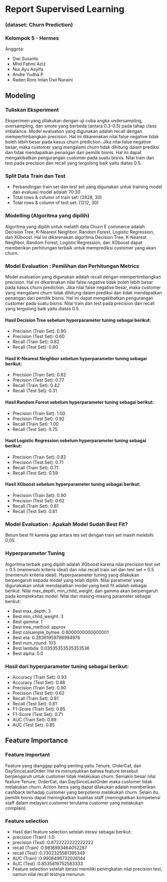 # Report Supervised Learning
### (dataset: Churn Prediction)

### Kelompok 5 - Hermes
Anggota:
* Dwi Susanto
* Mhd Fahmi Aziz
* Nur Ayu Asyifa
* Andre Yudha P
* Raden Roro Intan Dwi Nuraini


## Modeling
### Tuliskan Eksperiment
Eksperimen yang dilakukan dengan uji coba angka undersampling, oversampling, dan smote yang berbeda (antara 0.3-0.5) pada tahap class imbalance. Model evaluation yang digunakan adalah recall dengan mempertimbangkan precision. Hal ini dikarenakan nilai false negative tidak boleh lebih besar pada kasus churn prediction. Jika nilai false negative besar, maka customer yang mengalami churn tidak dihitung dalam prediksi dan tidak mendapatkan penangan dari pemilik bisnis. Hal ini dapat mengakibatkan pengurangan customer pada suatu bisnis. Nilai train dan test pada precision dan recall yang tergolong baik yaitu diatas 0.5. 
### Split Data Train dan Test
* Perbandingan train set dan test set yang digunakan untuk training model dan evaluasi model adalah 70:30
* Total rows & column of train set: (2828, 30)
* Total rows & column of test set: (1212, 30)
### Modelling (Algoritma yang dipilih)
Algoritma yang dipilih untuk melatih data Churn E commerce adalah Decision Tree, K-Nearest Neighbor, Random Forest, Logistic Regression, dan XGboost. 
Hal ini dikarenakan algoritma Decision Tree, K-Nearest Neighbor, Random Forest, Logistic Regression, dan XGboost dapat memberikan perhitungan terbaik untuk memprediksi customer yang akan churn.
### Model Evaluation : Pemilihan dan Perhitungan Metrics
Model evaluation yang digunakan adalah recall dengan mempertimbangkan precision. Hal ini dikarenakan nilai false negative tidak boleh lebih besar pada kasus churn prediction. Jika nilai false negative besar, maka customer yang mengalami churn tidak dihitung dalam prediksi dan tidak mendapatkan penangan dari pemilik bisnis. Hal ini dapat mengakibatkan pengurangan customer pada suatu bisnis. Nilai train dan test pada precision dan recall yang tergolong baik yaitu diatas 0.5. 
#### Hasil Decision Tree sebelum hyperparameter tuning sebagai berikut:  
* Precision (Train Set): 0.90
* Precision (Test Set): 0.60
* Recall (Train Set): 0.82
* Recall (Test Set): 0.80
#### Hasil K-Nearest Neighbor sebelum hyperparameter tuning sebagai berikut:  
* Precision (Train Set): 0.82
* Precision (Test Set): 0.77
* Recall (Train Set): 0.42
* Recall (Test Set): 0.31
#### Hasil Random Forest sebelum hyperparameter tuning sebagai berikut:  
* Precision (Train Set): 1.00
* Precision (Test Set): 0.92
* Recall (Train Set): 1.00
* Recall (Test Set): 0.75
#### Hasil Logistic Regression sebelum hyperparameter tuning sebagai berikut:  
* Precision (Train Set): 0.82
* Precision (Test Set): 0.71
* Recall (Train Set): 0.71
* Recall (Test Set): 0.59
#### Hasil XGboost sebelum hyperparameter tuning sebagai berikut:    
* Precision (Train Set): 0.90
* Precision (Test Set): 0.62
* Recall (Train Set): 0.81
* Recall (Test Set): 0.81
### Model Evaluation : Apakah Model Sudah Best Fit?
Belum best fit karena gap antara tes set dengan train set masih melebihi 0,05.
### Hyperparameter Tuning
Algoritma terbaik yang dipilih adalah XGboost karena nilai precision test set > 0.5 (memenuhi kriteria ideal) dan nilai recall train set dan test set > 0.5 (memenuhi kriteria ideal).
Hyperparameter tuning yang dilakukan berpengaruh kepada model yang telah dipilih. Nilai parameter yang digunakakan untuk mendapatkan model yang best fit adalah sebagai berikut. Nilai max_depth, min_child_weight, dan gamma akan berpengaruh pada kompleksitas model. Nilai dari masing-masing parameter sebagai berikut:
* Best max_depth: 3
* Best min_child_weight: 3
* Best gamma: 1
* Best tree_method: approx
* Best colsample_bytree: 0.6000000000000001
* Best eta: 0.28391959798994976
* Best num_round: 103
* Best lambda: 0.03535353535353536
* Best alpha: 0.0
### Hasil dari hyperparameter tuning sebagai berikut:
* Accuracy (Train Set): 0.93
* Accuracy (Test Set): 0.88
* Precision (Train Set): 0.90
* Precision (Test Set): 0.62
* Recall (Train Set): 0.81
* Recall (Test Set): 0.81
* F1-Score (Train Set): 0.85
* F1-Score (Test Set): 0.71
* AUC (Train Set): 0.89
* AUC (Test Set): 0.85
## Feature Importance
### Feature Important
Feature yang dianggap paling penting yaitu Tenure, OrderCat, dan DaySinceLastOrder.
Hal ini menunjukkan bahwa feature tersebut berpengaruh untuk customer tidak melakukan churn. Semakin besar nilai feature Tenure, OrderCat, dan DaySinceLastOrder maka customer tidak melakukan churn. 
Action items yang dapat  dilakukan adalah memberikan cashback terhadap customer yang berpotensi melakukan churn. Selain itu, pemilik bisnis dapat meningkatkan kualitas staff (meningkatkan kompetensi staff dalam melayani customer terutama customer yang melakukan complain).

### Feature selection
* Hasil dari feature selection setelah iterasi sebagai berikut: 
* precision (Train) :1.0
* precision (Test) :0.8722222222222222
* recall (Train) :0.9816993464052287
* recall (Test) :0.7302325581395349
* AUC (Train) :0.9908496732026144
* AUC (Test) :0.8535816752583333
* Feature selection setelah iterasi memiliki peningkatan nilai precision test, namun nilai recall testnya menurun.
